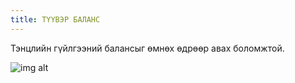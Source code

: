 ```yaml
---
title: ТҮҮВЭР БАЛАНС 
---
```


Тэнцлийн гүйлгээний балансыг өмнөх өдрөөр авах боломжтой.

![img alt](/img/image47.png)
